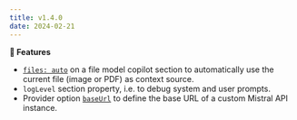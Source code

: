 ```yaml
---
title: v1.4.0
date: 2024-02-21
---
```


**🚀 Features**

- [`files: auto`](/docs/copilot/configuration/section#files) on a file model copilot section to automatically use the current file (image or PDF) as context source.
- `logLevel` section property, i.e. to debug system and user prompts.
- Provider option [`baseUrl`](/docs/copilot/configuration/global#baseurl) to define the base URL of a custom Mistral API instance.
